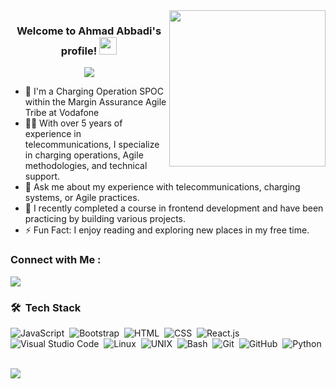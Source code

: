 <img width="250" align="right" src="https://c.tenor.com/_DOBjnGspYAAAAAM/code-coding.gif">

<h3 align="center">
  Welcome to Ahmad Abbadi's profile!
  <img src="https://media.giphy.com/media/hvRJCLFzcasrR4ia7z/giphy.gif" width="28">
</h3>

<!-- Typing SVG by DenverCoder1 - https://github.com/DenverCoder1/readme-typing-svg -->
<p align="center">
  <a href="https://github.com/DenverCoder1/readme-typing-svg"><img src="https://readme-typing-svg.herokuapp.com/?lines=Telecommunications%20Professional;Agile%20Practitioner;Experienced%20in%20Charging%20Operations;Always%20learning%20new%20things&font=Fira%20Code&center=true&width=440&height=45&color=f75c7e&vCenter=true&size=22"></a>
</p> 

- 🏢 I'm a Charging Operation SPOC within the Margin Assurance Agile Tribe at Vodafone
- 👨‍💻 With over 5 years of experience in telecommunications, I specialize in charging operations, Agile methodologies, and technical support.
- 💬 Ask me about my experience with telecommunications, charging systems, or Agile practices.
- 🌱 I recently completed a course in frontend development and have been practicing by building various projects.
- ⚡ Fun Fact: I enjoy reading and exploring new places in my free time.
<!-- - 👨‍💻 Check out my portfolio at [https://ahmad-abbadi.netlify.app](https://ahmad-abbadi.netlify.app) to see some of the projects I've worked on.  -->

### Connect with Me :

<a href="https://linkedin.com/in/ahmad-abbadi" target="_blank"><img src="https://img.shields.io/badge/-Ahmad%20Abbadi-0077B5?style=for-the-badge&logo=Linkedin&logoColor=white"/></a>




### 🛠 &nbsp;Tech Stack
![JavaScript](https://img.shields.io/badge/-JavaScript-05122A?style=flat&logo=javascript)&nbsp;
![Bootstrap](https://img.shields.io/badge/-Bootstrap-05122A?style=flat&logo=bootstrap&logoColor=563D7C)&nbsp;
![HTML](https://img.shields.io/badge/-HTML-05122A?style=flat&logo=HTML5)&nbsp;
![CSS](https://img.shields.io/badge/-CSS-05122A?style=flat&logo=CSS3&logoColor=1572B6)&nbsp;
![React.js](https://img.shields.io/badge/-React-05122A?style=flat&logo=react)
![Visual Studio Code](https://img.shields.io/badge/-Visual%20Studio%20Code-05122A?style=flat&logo=visual-studio-code&logoColor=007ACC)&nbsp;
![Linux](https://img.shields.io/badge/-Linux-05122A?style=flat&logo=linux)&nbsp;
![UNIX](https://img.shields.io/badge/-UNIX-05122A?style=flat&logo=unix)&nbsp;
![Bash](https://img.shields.io/badge/-Bash-05122A?style=flat&logo=gnu-bash)&nbsp;
![Git](https://img.shields.io/badge/-Git-05122A?style=flat&logo=git)&nbsp;
![GitHub](https://img.shields.io/badge/-GitHub-05122A?style=flat&logo=github)&nbsp;
![Python](https://img.shields.io/badge/-Python-05122A?style=flat&logo=python)&nbsp;


<!-- <img align="left" src="https://github-readme-stats.vercel.app/api/top-langs?username=ahmadabbadi&show_icons=true&locale=en&layout=compact&theme=radical" alt="most used languages" /> -->
<br>
<a href="https://komarev.com/ghpvc/?username=ahmadabbadi&style=for-the-badge">
    <img src="https://komarev.com/ghpvc/?username=ahmadabbadi&style=for-the-badge">
</a>
